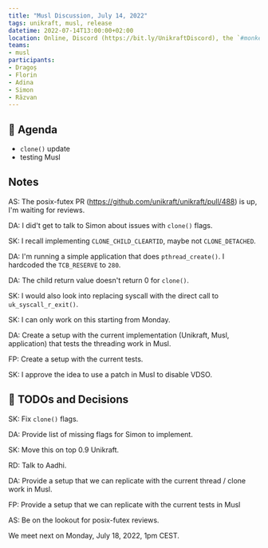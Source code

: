 ```yaml
---
title: "Musl Discussion, July 14, 2022"
tags: unikraft, musl, release
datetime: 2022-07-14T13:00:00+02:00
location: Online, Discord (https://bit.ly/UnikraftDiscord), the `#monkey-business` voice channelchannel
teams: 
- musl
participants:
- Dragoș
- Florin
- Adina
- Simon
- Răzvan
---
```


## :dart: Agenda

- `clone()` update
- testing Musl

## Notes 

AS: The posix-futex PR (https://github.com/unikraft/unikraft/pull/488) is up, I'm waiting for reviews.

DA: I did't get to talk to Simon about issues with `clone()` flags.

SK: I recall implementing `CLONE_CHILD_CLEARTID`, maybe not `CLONE_DETACHED`.

DA: I'm running a simple application that does `pthread_create()`.
I hardcoded the `TCB_RESERVE` to `280`.

DA: The child return value doesn't return 0 for `clone()`.

SK: I would also look into replacing syscall with the direct call to `uk_syscall_r_exit()`.

SK: I can only work on this starting from Monday.

DA: Create a setup with the current implementation (Unikraft, Musl, application) that tests the threading work in Musl.

FP: Create a setup with the current tests.

SK: I approve the idea to use a patch in Musl to disable VDSO.

## :closed_book: TODOs and Decisions

SK: Fix `clone()` flags.

DA: Provide list of missing flags for Simon to implement.

SK: Move this on top 0.9 Unikraft.

RD: Talk to Aadhi.

DA: Provide a setup that we can replicate with the current thread / clone work in Musl.

FP: Provide a setup that we can replicate with the current tests in Musl

AS: Be on the lookout for posix-futex reviews.

We meet next on Monday, July 18, 2022, 1pm CEST.
